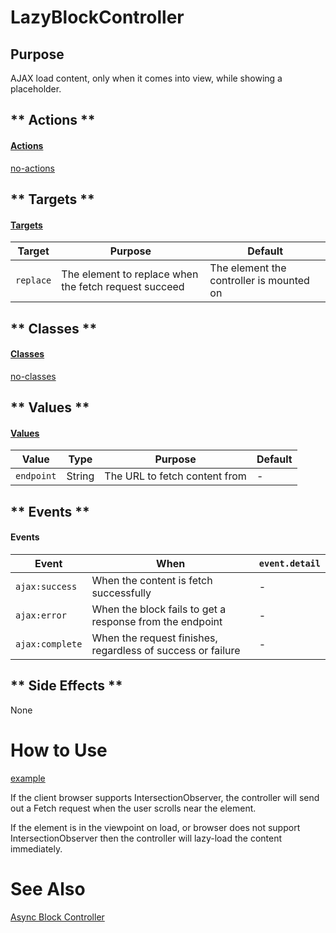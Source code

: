 # LazyBlockController

## Purpose

AJAX load content, only when it comes into view, while showing a placeholder.

<!-- tabs:start -->

## ** Actions **

#### [Actions](https://stimulus.hotwire.dev/reference/actions)

[no-actions](../_partials/no-actions.md ':include')

## ** Targets **

#### [Targets](https://stimulus.hotwire.dev/reference/targets)

| Target | Purpose | Default |
| --- | --- | --- |
| `replace` | The element to replace when the fetch request succeed | The element the controller is mounted on |

## ** Classes **

#### [Classes](https://stimulus.hotwire.dev/reference/classes)

[no-classes](../_partials/no-classes.md ':include')

## ** Values **

#### [Values](https://stimulus.hotwire.dev/reference/values)

| Value | Type | Purpose | Default |
| --- | --- | --- | --- |
| `endpoint` | String | The URL to fetch content from | - |

## ** Events **

#### Events

| Event | When | `event.detail` |
| --- | --- |--- |
|`ajax:success` | When the content is fetch successfully | -
|`ajax:error` | When the block fails to get a response from the endpoint | - |
|`ajax:complete` | When the request finishes, regardless of success or failure | - |

## ** Side Effects **

None

<!-- tabs:end -->

# How to Use

[example](../examples/lazy_block_controller.html ':include :type=code')

If the client browser supports IntersectionObserver, the controller will send out a Fetch request when the user scrolls near the element.

If the element is in the viewpoint on load, or browser does not support IntersectionObserver then the controller will lazy-load the content immediately.

# See Also

[Async Block Controller](./controllers/async_block_controller.md) 
